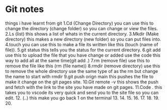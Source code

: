 # Git notes
things i have learnt from git
1.Cd (Change Directory) you can use this to change the directory (change folder) so you can change or view the files.
2.Ls (list) this shows a list of whats in the current directory.
3.Mkdir (Make directory) this makes a new directory (new folder) so you can put files into.
4.touch you can use this to make a file its written like this (touch (name of file)).
5.git status this tells you the status for the current directory.
6.git add  use this to upload the file that you have change or added use the code this way to add all at the same time(git add .)
7.rm (remove file) use this to remove the file like this (rm (file name))
8.rmdir (remove directory) use this to remove the whole directory use the same type of as the rm but change the name to start with rmdir
9.git push orign main this pushes the file to make it change on the git pages site.
10.Git remote -v this shows the push and fetch with the link to the site you have made on git pages.
11.Code .  this takes you to vscode its very quick and send you to the site file so you can edit.
12. (..) this make you go back 1 on the terminal
13.
14.
15.
16.
17.
18.
19.
20.